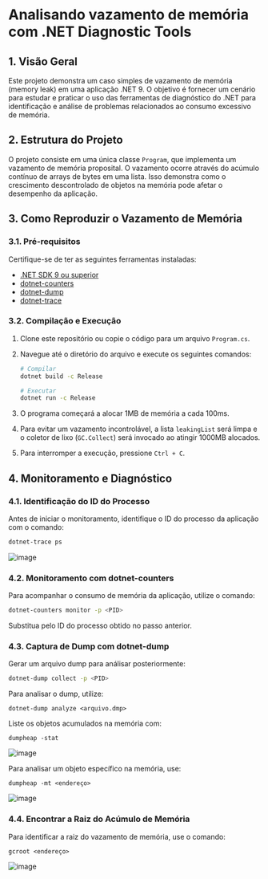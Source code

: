 # Analisando vazamento de memória com .NET Diagnostic Tools

## 1. Visão Geral

Este projeto demonstra um caso simples de vazamento de memória (memory leak) em uma aplicação .NET 9. O objetivo é fornecer um cenário para estudar e praticar o uso das ferramentas de diagnóstico do .NET para identificação e análise de problemas relacionados ao consumo excessivo de memória.

## 2. Estrutura do Projeto

O projeto consiste em uma única classe `Program`, que implementa um vazamento de memória proposital. O vazamento ocorre através do acúmulo contínuo de arrays de bytes em uma lista. Isso demonstra como o crescimento descontrolado de objetos na memória pode afetar o desempenho da aplicação.

## 3. Como Reproduzir o Vazamento de Memória

### 3.1. Pré-requisitos

Certifique-se de ter as seguintes ferramentas instaladas:

- [.NET SDK 9 ou superior](https://dotnet.microsoft.com/pt-br/download/dotnet/9.0)
- [dotnet-counters](https://learn.microsoft.com/en-us/dotnet/core/diagnostics/dotnet-counters)
- [dotnet-dump](https://learn.microsoft.com/en-us/dotnet/core/diagnostics/dotnet-dump)
- [dotnet-trace](https://learn.microsoft.com/en-us/dotnet/core/diagnostics/dotnet-trace)

### 3.2. Compilação e Execução

1. Clone este repositório ou copie o código para um arquivo `Program.cs`.
2. Navegue até o diretório do arquivo e execute os seguintes comandos:

    ```sh
    # Compilar
    dotnet build -c Release

    # Executar
    dotnet run -c Release
    ```

3. O programa começará a alocar 1MB de memória a cada 100ms.
4. Para evitar um vazamento incontrolável, a lista `leakingList` será limpa e o coletor de lixo (`GC.Collect`) será invocado ao atingir 1000MB alocados.
5. Para interromper a execução, pressione `Ctrl + C`.

## 4. Monitoramento e Diagnóstico

### 4.1. Identificação do ID do Processo

Antes de iniciar o monitoramento, identifique o ID do processo da aplicação com o comando:

```sh
dotnet-trace ps
```
![image](https://github.com/user-attachments/assets/cbfa518e-f760-4379-a894-61e0cf6f0672)


### 4.2. Monitoramento com dotnet-counters

Para acompanhar o consumo de memória da aplicação, utilize o comando:

```sh
dotnet-counters monitor -p <PID>
```

Substitua <PID> pelo ID do processo obtido no passo anterior.
### 4.3. Captura de Dump com dotnet-dump

Gerar um arquivo dump para análisar posteriormente:

```sh
dotnet-dump collect -p <PID>
```

Para analisar o dump, utilize:

```
dotnet-dump analyze <arquivo.dmp>
```

Liste os objetos acumulados na memória com:

```
dumpheap -stat
```
![image](https://github.com/user-attachments/assets/b7d9a06b-0ecb-49f9-918b-9de957f0cab7)


Para analisar um objeto específico na memória, use:

```
dumpheap -mt <endereço>
```
![image](https://github.com/user-attachments/assets/5499f8f5-a5f3-4f35-9b89-1f0e0a515ad7)


### 4.4. Encontrar a Raiz do Acúmulo de Memória

Para identificar a raiz do vazamento de memória, use o comando:

```
gcroot <endereço>
```
![image](https://github.com/user-attachments/assets/ec14e17c-b1a9-426b-9142-5652424861cb)

